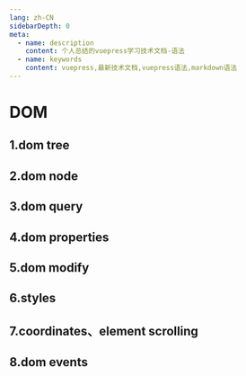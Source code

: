 ```yaml
---
lang: zh-CN
sidebarDepth: 0
meta:
  - name: description
    content: 个人总结的vuepress学习技术文档-语法
  - name: keywords
    content: vuepress,最新技术文档,vuepress语法,markdown语法
---
```


# DOM

## 1.dom tree

## 2.dom node

## 3.dom query

## 4.dom properties

## 5.dom modify

## 6.styles

## 7.coordinates、element scrolling

## 8.dom events
